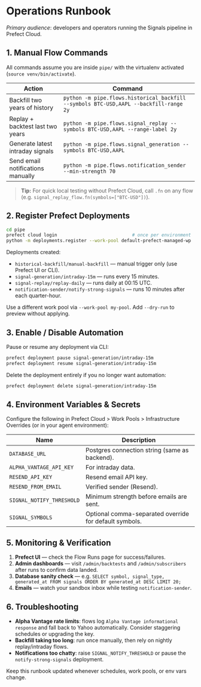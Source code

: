 # Operations Runbook

_Primary audience_: developers and operators running the Signals pipeline in Prefect Cloud.

## 1. Manual Flow Commands

All commands assume you are inside `pipe/` with the virtualenv activated (`source venv/bin/activate`).

| Action | Command |
| --- | --- |
| Backfill two years of history | `python -m pipe.flows.historical_backfill --symbols BTC-USD,AAPL --backfill-range 2y` |
| Replay + backtest last two years | `python -m pipe.flows.signal_replay --symbols BTC-USD,AAPL --range-label 2y` |
| Generate latest intraday signals | `python -m pipe.flows.signal_generation --symbols BTC-USD,AAPL` |
| Send email notifications manually | `python -m pipe.flows.notification_sender --min-strength 70` |

> **Tip:** For quick local testing without Prefect Cloud, call `.fn` on any flow (e.g. `signal_replay_flow.fn(symbols=["BTC-USD"])`).

## 2. Register Prefect Deployments

```bash
cd pipe
prefect cloud login                            # once per environment
python -m deployments.register --work-pool default-prefect-managed-wp
```

Deployments created:

- `historical-backfill/manual-backfill` — manual trigger only (use Prefect UI or CLI).
- `signal-generation/intraday-15m` — runs every 15 minutes.
- `signal-replay/replay-daily` — runs daily at 00:15 UTC.
- `notification-sender/notify-strong-signals` — runs 10 minutes after each quarter-hour.

Use a different work pool via `--work-pool my-pool`. Add `--dry-run` to preview without applying.

## 3. Enable / Disable Automation

Pause or resume any deployment via CLI:

```bash
prefect deployment pause signal-generation/intraday-15m
prefect deployment resume signal-generation/intraday-15m
```

Delete the deployment entirely if you no longer want automation:

```bash
prefect deployment delete signal-generation/intraday-15m
```

## 4. Environment Variables & Secrets

Configure the following in Prefect Cloud > Work Pools > Infrastructure Overrides (or in your agent environment):

| Name | Description |
| --- | --- |
| `DATABASE_URL` | Postgres connection string (same as backend). |
| `ALPHA_VANTAGE_API_KEY` | For intraday data. |
| `RESEND_API_KEY` | Resend email API key. |
| `RESEND_FROM_EMAIL` | Verified sender (Resend). |
| `SIGNAL_NOTIFY_THRESHOLD` | Minimum strength before emails are sent. |
| `SIGNAL_SYMBOLS` | Optional comma-separated override for default symbols. |

## 5. Monitoring & Verification

1. **Prefect UI** — check the Flow Runs page for success/failures.
2. **Admin dashboards** — visit `/admin/backtests` and `/admin/subscribers` after runs to confirm data landed.
3. **Database sanity check** — e.g. `SELECT symbol, signal_type, generated_at FROM signals ORDER BY generated_at DESC LIMIT 20;`
4. **Emails** — watch your sandbox inbox while testing `notification-sender`.

## 6. Troubleshooting

- **Alpha Vantage rate limits**: flows log `Alpha Vantage informational response` and fall back to Yahoo automatically. Consider staggering schedules or upgrading the key.
- **Backfill taking too long**: run once manually, then rely on nightly replay/intraday flows.
- **Notifications too chatty**: raise `SIGNAL_NOTIFY_THRESHOLD` or pause the `notify-strong-signals` deployment.

Keep this runbook updated whenever schedules, work pools, or env vars change.
